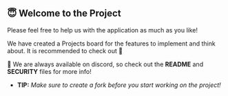 ## 😇 Welcome to the Project

Please feel free to help us with the application as much as you like!

We have created a Projects board for the features to implement and think about. It is recommended to check out 💯

🔎 We are always available on discord, so check out the **README** and **SECURITY** files for more info!

- **TIP:** *Make sure to create a fork before you start working on the project!*
